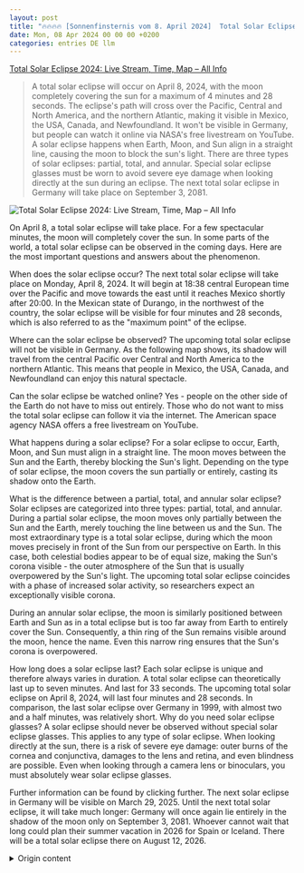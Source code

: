 ```yaml
---
layout: post
title: "🔥🔥🔥🔥 [Sonnenfinsternis vom 8. April 2024]  Total Solar Eclipse 2024: Live Stream, Time, Map – All Info"
date: Mon, 08 Apr 2024 00 00 00 +0200
categories: entries DE llm
---
```

[ Total Solar Eclipse 2024: Live Stream, Time, Map – All Info](https://www.rnd.de/wissen/totale-sonnenfinsternis-2024-livestream-uhrzeit-karte-alle-infos-XKP7BMTHBJCZFKY6BSRCQAYNR4.html)

> A total solar eclipse will occur on April 8, 2024, with the moon completely covering the sun for a maximum of 4 minutes and 28 seconds. The eclipse's path will cross over the Pacific, Central and North America, and the northern Atlantic, making it visible in Mexico, the USA, Canada, and Newfoundland. It won't be visible in Germany, but people can watch it online via NASA's free livestream on YouTube. A solar eclipse happens when Earth, Moon, and Sun align in a straight line, causing the moon to block the sun's light. There are three types of solar eclipses: partial, total, and annular. Special solar eclipse glasses must be worn to avoid severe eye damage when looking directly at the sun during an eclipse. The next total solar eclipse in Germany will take place on September 3, 2081.

![ Total Solar Eclipse 2024: Live Stream, Time, Map – All Info](https://www.rnd.de/resizer/v2/EGI3DDBCV5G3JGKIPIXSQ5G5GQ.jpeg?auth=69e886efb6423a3f8e708df160b71ff99bdb4e61225609c4e7acd41d7372cd57&quality=70&width=1200&height=630&smart=true)

 On April 8, a total solar eclipse will take place. For a few spectacular minutes, the moon will completely cover the sun. In some parts of the world, a total solar eclipse can be observed in the coming days. Here are the most important questions and answers about the phenomenon.

When does the solar eclipse occur? The next total solar eclipse will take place on Monday, April 8, 2024. It will begin at 18:38 central European time over the Pacific and move towards the east until it reaches Mexico shortly after 20:00. In the Mexican state of Durango, in the northwest of the country, the solar eclipse will be visible for four minutes and 28 seconds, which is also referred to as the "maximum point" of the eclipse.

Where can the solar eclipse be observed? The upcoming total solar eclipse will not be visible in Germany. As the following map shows, its shadow will travel from the central Pacific over Central and North America to the northern Atlantic. This means that people in Mexico, the USA, Canada, and Newfoundland can enjoy this natural spectacle.

Can the solar eclipse be watched online? Yes - people on the other side of the Earth do not have to miss out entirely. Those who do not want to miss the total solar eclipse can follow it via the internet. The American space agency NASA offers a free livestream on YouTube.

What happens during a solar eclipse? For a solar eclipse to occur, Earth, Moon, and Sun must align in a straight line. The moon moves between the Sun and the Earth, thereby blocking the Sun's light. Depending on the type of solar eclipse, the moon covers the sun partially or entirely, casting its shadow onto the Earth.

What is the difference between a partial, total, and annular solar eclipse? Solar eclipses are categorized into three types: partial, total, and annular. During a partial solar eclipse, the moon moves only partially between the Sun and the Earth, merely touching the line between us and the Sun. The most extraordinary type is a total solar eclipse, during which the moon moves precisely in front of the Sun from our perspective on Earth. In this case, both celestial bodies appear to be of equal size, making the Sun's corona visible - the outer atmosphere of the Sun that is usually overpowered by the Sun's light. The upcoming total solar eclipse coincides with a phase of increased solar activity, so researchers expect an exceptionally visible corona.

During an annular solar eclipse, the moon is similarly positioned between Earth and Sun as in a total eclipse but is too far away from Earth to entirely cover the Sun. Consequently, a thin ring of the Sun remains visible around the moon, hence the name. Even this narrow ring ensures that the Sun's corona is overpowered.

How long does a solar eclipse last? Each solar eclipse is unique and therefore always varies in duration. A total solar eclipse can theoretically last up to seven minutes.  And last for 33 seconds. The upcoming total solar eclipse on April 8, 2024, will last four minutes and 28 seconds. In comparison, the last solar eclipse over Germany in 1999, with almost two and a half minutes, was relatively short. Why do you need solar eclipse glasses? A solar eclipse should never be observed without special solar eclipse glasses. This applies to any type of solar eclipse. When looking directly at the sun, there is a risk of severe eye damage: outer burns of the cornea and conjunctiva, damages to the lens and retina, and even blindness are possible. Even when looking through a camera lens or binoculars, you must absolutely wear solar eclipse glasses.

Further information can be found by clicking further. The next solar eclipse in Germany will be visible on March 29, 2025. Until the next total solar eclipse, it will take much longer: Germany will once again lie entirely in the shadow of the moon only on September 3, 2081. Whoever cannot wait that long could plan their summer vacation in 2026 for Spain or Iceland. There will be a total solar eclipse there on August 12, 2026.

<details>
  <summary>Origin content</summary>
  ---
layout: post
title: "🔥🔥🔥🔥 [Sonnenfinsternis vom 8. April 2024] Totale Sonnenfinsternis 2024: Livestream, Uhrzeit, Karte – alle Infos"
date: Mon, 08 Apr 2024 00:00:00 +0200
categories: entries DE
---
[Totale Sonnenfinsternis 2024: Livestream, Uhrzeit, Karte – alle Infos](https://www.rnd.de/wissen/totale-sonnenfinsternis-2024-livestream-uhrzeit-karte-alle-infos-XKP7BMTHBJCZFKY6BSRCQAYNR4.html)

![Totale Sonnenfinsternis 2024: Livestream, Uhrzeit, Karte – alle Infos](https://www.rnd.de/resizer/v2/EGI3DDBCV5G3JGKIPIXSQ5G5GQ.jpeg?auth=69e886efb6423a3f8e708df160b71ff99bdb4e61225609c4e7acd41d7372cd57&quality=70&width=1200&height=630&smart=true)

Am 8. April findet wieder eine totale Sonnenfinsternis statt. Für wenige spektakuläre Minuten verdeckt der Mond die Sonne vollständig.

In einigen Teilen der Welt ist in den nächsten Tagen eine totale Sonnenfinsternis zu beobachten. Wie lässt sich das Phänomen erklären und wann und wo lässt sich das Ereignis mitverfolgen? Die wichtigsten Fragen und Antworten im Überblick.

Weiterlesen nach der Anzeige

Weiterlesen nach der Anzeige

Alle Fragen und Antworten zur Sonnenfinsternis

















Wann kommt es zur Sonnenfinsternis?

Die nächste totale Sonnenfinsternis findet am Montag, 8. April 2024, statt. Sie beginnt gegen 18.38 Uhr mitteleuropäischer Zeit über dem Pazifik und wandert dann Richtung Osten, bis sie gegen kurz nach 20 Uhr Mexiko erreicht. Im mexikanischen Bundesstaat Durango, im Nordwesten des Landes, wird die Sonnenfinsternis mit vier Minuten und 28 Sekunden am längsten zu sehen sein. Man spricht hierbei auch vom „Maximalpunkt“ der Finsternis.

Weiterlesen nach der Anzeige

Weiterlesen nach der Anzeige

Karte: Wo kann man die Sonnenfinsternis noch beobachten?

In Deutschland ist die anstehende totale Sonnenfinsternis nicht sichtbar. Wie die folgende Karte zeigt, zieht ihr Schatten vom Zentralpazifik über Mittel- und Nordamerika bis zum nördlichen Atlantik. Das bedeutet, dass sich die Menschen in Mexiko, den USA, Kanada und Neufundland an dem Naturspektakel erfreuen können.

Kann man die Sonnenfinsternis im Livestream schauen?

Ja – ganz verzichten müssen Menschen auf der anderen Seite der Erde nicht. Wer die totale Sonnenfinsternis nicht verpassen möchte, kann sie über das Internet mitverfolgen. Die amerikanische Raumfahrtbehörde Nasa bietet einen kostenlosen Livestream auf Youtube an.

Weiterlesen nach der Anzeige

Weiterlesen nach der Anzeige

Was passiert bei einer Sonnenfinsternis?

Für eine Sonnenfinsternis müssen Erde, Mond und Sonne in einer Linie stehen. Dabei schiebt sich der Mond zwischen die Sonne und die Erde. Je nach Art der Sonnenfinsternis verdeckt der Mond die Sonne teilweise oder vollständig, und wirft seinen Schatten auf die Erde.

Was ist der Unterschied zwischen einer partiellen, einer totalen und einer ringförmigen Sonnenfinsternis?

Unterschieden wird zwischen partieller, totaler und ringförmiger Sonnenfinsternis. Bei einer partiellen Sonnenfinsternis schiebt sich der Mond nur teilweise zwischen Sonne und Erde. Er streift sozusagen nur die Linie zwischen uns und der Sonne.

Die außergewöhnlichste Form ist eine totale Sonnenfinsternis. Der Mond schiebt sich dabei aus Sicht der Erde exakt vor die Sonne. Von der Erde aus gesehen sind die Durchmesser beider Himmelkörper in diesem Moment deckungsgleich. Dadurch wird die Sonnenkorona, die äußere Atmosphäre der Sonne, sichtbar. Normalerweise überstrahlt sonst das Sonnenlicht die Korona. Die kommende totale Sonnenfinsternis fällt mit einer Phase erhöhter Sonnenaktivität zusammen. Deswegen erwarten Forschende eine sehr gut sichtbare Korona.

Weiterlesen nach der Anzeige

Weiterlesen nach der Anzeige

Bei einer ringförmigen Sonnenfinsternis befindet sich der Mond ähnlich wie bei der totalen zwischen Erde und Sonne. Er ist aber zu weit von der Erde entfernt, um die Sonne vollständig zu verdecken. Um den Mond herum bleibt also ein schmaler Ring der Sonne sichtbar, daher der Name. Auch schon ein schmaler Ring sorgt dafür, dass die Sonnenkorona überstrahlt wird.

Wie lange dauert eine Sonnenfinsternis?

Jede Sonnenfinsternis ist einzigartig und dauert damit auch immer unterschiedlich lange an. Die totale Sonnenfinsternis kann in der Theorie bis zu sieben Minuten und 33 Sekunden andauern. Die anstehende totale Sonnenfinsternis am 8. April 2024 wird vier Minuten und 28 Sekunden andauern. Im Vergleich dazu war die letzte Sonnenfinsternis über Deutschland im Jahr 1999 mit fast zweieinhalb Minuten relativ kurz.

Wozu braucht man eine Sonnenfinsternisbrille?

Eine Sonnenfinsternis sollte niemals ohne eine spezielle Sonnenfinsternisbrille beobachtet werden. Egal, um welche Art von Sonnenfinsternis es sich handelt. Beim direkten Blick in die Sonne drohen schwere Verletzungen an den Augen: Äußere Verbrennungen der Horn- und Bindehaut, Schäden an Augenlinse und Netzhaut und sogar Erblindungen sind möglich. Auch beim Blick durch eine Kameralinse oder ein Fernglas muss unbedingt eine Sonnenfinsternisbrille getragen werden.

Weiterlesen nach der Anzeige

Weiterlesen nach der Anzeige

Wann ist die nächste Sonnenfinsternis in Deutschland zu beobachten?

Die nächste partielle Sonnenfinsternis wird in Deutschland am 29. März 2025 zu sehen sein. Bis zur nächsten totalen Sonnenfinsternis dauert es deutlich länger: Erst am 3. September 2081 wird Deutschland wieder vollständig im Schatten des Mondes liegen. Wer so lange nicht warten kann, könnte seinen Sommerurlaub 2026 für Spanien oder Island planen. Dort wird es am 12. August 2026 zu einer totalen Sonnenfinsternis kommen.


</details>
